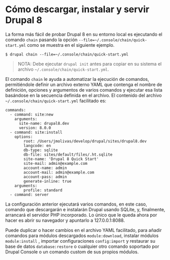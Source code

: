 # Cómo descargar, instalar y servir Drupal 8

La forma más fácil de probar Drupal 8 en su entorno local es ejecutando el comando `chain` pasando la opción `--file=~/.console/chain/quick-start.yml` como se muestra en el siguiente ejemplo.

```
$ drupal chain --file=~/.console/chain/quick-start.yml
```
> NOTA: Debe ejecutar `drupal init` antes para copiar en su sistema el archivo `~/.console/chain/quick-start.yml`.

El comando `chain` le ayuda a automatizar la ejecución de comandos, permitiéndole definir un archivo externo YAML que contenga el nombre de definición, opciones y argumentos de varios comandos y ejecutar esa lista basándose en la secuencia definida en el archivo.
El contenido del archivo `~/.console/chain/quick-start.yml` facilitado es:
```
commands:
  - command: site:new
    arguments:
      site-name: drupal8.dev
      version: 8.0.0
  - command: site:install
    options:
        root: /Users/jmolivas/develop/drupal/sites/drupal8.dev
        langcode: en
        db-type: sqlite
        db-file: sites/default/files/.ht.sqlite
        site-name: 'Drupal 8 Quick Start'
        site-mail: admin@example.com
        account-name: admin
        account-mail: admin@example.com
        account-pass: admin
        generate-inline: true
    arguments:
        profile: standard
  - command: server
```

La configuración anterior ejecutará varios comandos, en este caso, comando que descargarán e instalarán Drupal usando SQLite, y, finalmente, arrancará el servidor PHP incorporado. Lo único que le queda ahora por hacer es abrir su navegador y apuntarlo a   127.0.0.1:8088.

Puede duplicar o hacer cambios en el archivo YAML facilitado, para añadir comandos para módulos descargados `module:download`, instalar módulos `module:install` , importar configuraciones `config:import` y restaurar su base de datos `database:restore` o cualquier otro comando soportado por Drupal Console o un comando custom de sus propios módulos.
